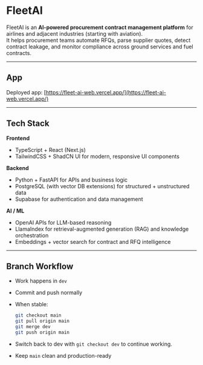 # FleetAI

FleetAI is an **AI-powered procurement contract management platform** for airlines and adjacent industries (starting with aviation).  
It helps procurement teams automate RFQs, parse supplier quotes, detect contract leakage, and monitor compliance across ground services and fuel contracts.

---

## App

Deployed app: [https://fleet-ai-web.vercel.app/](https://fleet-ai-web.vercel.app/)

---

## Tech Stack

**Frontend**

- TypeScript + React (Next.js)
- TailwindCSS + ShadCN UI for modern, responsive UI components

**Backend**

- Python + FastAPI for APIs and business logic
- PostgreSQL (with vector DB extensions) for structured + unstructured data
- Supabase for authentication and data management

**AI / ML**

- OpenAI APIs for LLM-based reasoning
- LlamaIndex for retrieval-augmented generation (RAG) and knowledge orchestration
- Embeddings + vector search for contract and RFQ intelligence

---

## Branch Workflow

- Work happens in `dev`
- Commit and push normally
- When stable:

  ```bash
  git checkout main
  git pull origin main
  git merge dev
  git push origin main
  ```

- Switch back to dev with `git checkout dev` to continue working.
- Keep `main` clean and production-ready
